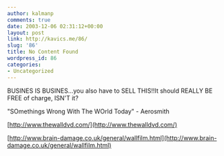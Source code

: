 ```yaml
---
author: kalmanp
comments: true
date: 2003-12-06 02:31:12+00:00
layout: post
link: http://kavics.me/86/
slug: '86'
title: No Content Found
wordpress_id: 86
categories:
- Uncategorized
---
```


BUSINES IS BUSINES...you also have to SELL THIS!!It should REALLY BE FREE of charge, ISN'T it?




"SOmethings Wrong With The WOrld Today" - Aerosmith




[http://www.thewalldvd.com/](http://www.thewalldvd.com/)




[http://www.brain-damage.co.uk/general/wallfilm.html](http://www.brain-damage.co.uk/general/wallfilm.html)
